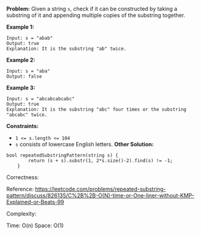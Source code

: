 **Problem:**
Given a string `s`, check if it can be constructed by taking a substring of it and appending multiple copies of the substring together.

 

**Example 1:**

```
Input: s = "abab"
Output: true
Explanation: It is the substring "ab" twice.
```

**Example 2:**

```
Input: s = "aba"
Output: false
```

**Example 3:**

```
Input: s = "abcabcabcabc"
Output: true
Explanation: It is the substring "abc" four times or the substring "abcabc" twice.
```

 

**Constraints:**

- `1 <= s.length <= 104`
- `s` consists of lowercase English letters.
**Other Solution:**
```
bool repeatedSubstringPattern(string s) {
        return (s + s).substr(1, 2*s.size()-2).find(s) != -1;
    }
```
Correctness:

Reference: https://leetcode.com/problems/repeated-substring-pattern/discuss/826135/C%2B%2B-O(N)-time-or-One-liner-without-KMP-Explained-or-Beats-99

Complexity:

Time: O(n)
Space: O(1)